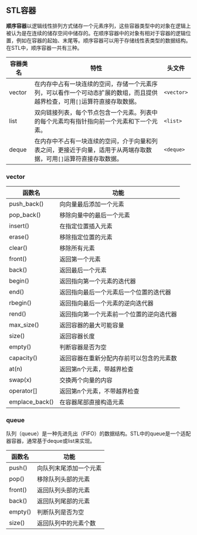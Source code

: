 ## STL容器

**顺序容器**以逻辑线性排列方式储存一个元素序列，这些容器类型中的对象在逻辑上被认为是在连续的储存空间中储存的。在顺序容器中的对象有相对于容器的逻辑位置，例如在容器的起始、末尾等。顺序容器可以用于存储线性表类型的数据结构。在STL中，顺序容器一共有三种。

| 容器类名 | 特性                                                         | 头文件     |
| -------- | ------------------------------------------------------------ | ---------- |
| vector   | 在内存中占有一块连续的空间，存储一个元素序列，可以看作一个可动态扩展的数组，而且提供越界检查，可用`[]`运算符直接存取数据。 | `<vector>` |
| list     | 双向链接列表，每个节点包含一个元素。列表中的每个元素均有指针指向前一个元素和下一个元素。 | `<list>`   |
| deque    | 在内存中不占有一块连续的空间，介于向量和列表之间，更接近于向量，适用于从两端存取数据，可用`[]`运算符直接存取数据。 | `<deque>`  |

### vector

| 函数名         | 功能                                     |
| -------------- | ---------------------------------------- |
| push_back()    | 向向量最后添加一个元素                   |
| pop_back()     | 移除向量中的最后一个元素                 |
| insert()       | 在指定位置插入元素                       |
| erase()        | 移除指定位置的元素                       |
| clear()        | 移除所有元素                             |
| front()        | 返回第一个元素                           |
| back()         | 返回最后一个元素                         |
| begin()        | 返回指向第一个元素的迭代器               |
| end()          | 返回指向最后一个元素后一个位置的迭代器   |
| rbegin()       | 返回指向最后一个元素的逆向迭代器         |
| rend()         | 返回指向第一个元素前一个位置的逆向迭代器 |
| max_size()     | 返回容器的最大可能容量                   |
| size()         | 返回容器长度                             |
| empty()        | 判断容器是否为空                         |
| capacity()     | 返回容器在重新分配内存前可以包含的元素数 |
| at(n)          | 返回第n个元素，带越界检查                |
| swap(x)        | 交换两个向量的内容                       |
| operator[]     | 返回第n个元素，不带越界检查              |
| emplace_back() | 在容器尾部直接构造元素                   |

### queue

队列（queue）是一种先进先出（FIFO）的数据结构。STL中的queue是一个适配器容器，通常基于deque或list来实现。

| 函数名  | 功能                   |
| ------- | ---------------------- |
| push()  | 向队列末尾添加一个元素 |
| pop()   | 移除队列头部的元素     |
| front() | 返回队列头部的元素     |
| back()  | 返回队列尾部的元素     |
| empty() | 判断队列是否为空       |
| size()  | 返回队列中的元素个数   |